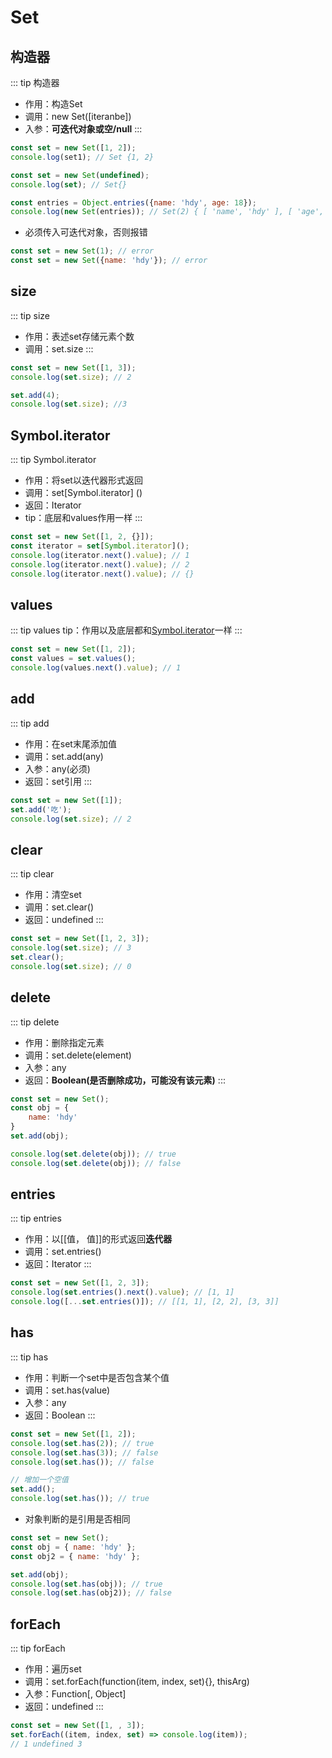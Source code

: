 # Set
## 构造器
::: tip 构造器
* 作用：构造Set
* 调用：new Set([iteranbe])
* 入参：**可迭代对象或空/null**
:::
```js
const set = new Set([1, 2]);
console.log(set1); // Set {1, 2}
```
```js
const set = new Set(undefined);
console.log(set); // Set{}
```
```js
const entries = Object.entries({name: 'hdy', age: 18});
console.log(new Set(entries)); // Set(2) { [ 'name', 'hdy' ], [ 'age', 18 ] }
```
* 必须传入可迭代对象，否则报错
```js
const set = new Set(1); // error
const set = new Set({name: 'hdy'}); // error
```
## size
::: tip size
* 作用：表述set存储元素个数
* 调用：set.size
:::
```js
const set = new Set([1, 3]);
console.log(set.size); // 2

set.add(4);
console.log(set.size); //3
```
## Symbol.iterator
::: tip Symbol.iterator
* 作用：将set以迭代器形式返回
* 调用：set[Symbol.iterator] ()
* 返回：Iterator
* tip：底层和values作用一样
:::
```js
const set = new Set([1, 2, {}]);
const iterator = set[Symbol.iterator]();
console.log(iterator.next().value); // 1
console.log(iterator.next().value); // 2
console.log(iterator.next().value); // {}
```
## values
::: tip values
tip：作用以及底层都和[Symbol.iterator](./set.html#symbol-iterator)一样
:::
```js
const set = new Set([1, 2]);
const values = set.values();
console.log(values.next().value); // 1
```
## add
::: tip add
* 作用：在set末尾添加值
* 调用：set.add(any)
* 入参：any(必须)
* 返回：set引用
:::
```js
const set = new Set([1]);
set.add('吃');
console.log(set.size); // 2
```
## clear
::: tip clear
* 作用：清空set
* 调用：set.clear()
* 返回：undefined
:::
```js
const set = new Set([1, 2, 3]);
console.log(set.size); // 3
set.clear();
console.log(set.size); // 0
```
## delete
::: tip delete
* 作用：删除指定元素
* 调用：set.delete(element)
* 入参：any
* 返回：**Boolean(是否删除成功，可能没有该元素)**
:::
```js
const set = new Set();
const obj = {
    name: 'hdy'
}
set.add(obj);

console.log(set.delete(obj)); // true
console.log(set.delete(obj)); // false
```
## entries
::: tip entries
* 作用：以[[值， 值]]的形式返回**迭代器**
* 调用：set.entries()
* 返回：Iterator
:::
```js
const set = new Set([1, 2, 3]);
console.log(set.entries().next().value); // [1, 1]
console.log([...set.entries()]); // [[1, 1], [2, 2], [3, 3]]
```
## has
::: tip has
* 作用：判断一个set中是否包含某个值
* 调用：set.has(value)
* 入参：any
* 返回：Boolean
:::
```js
const set = new Set([1, 2]);
console.log(set.has(2)); // true
console.log(set.has(3)); // false
console.log(set.has()); // false

// 增加一个空值
set.add();
console.log(set.has()); // true
```
* 对象判断的是引用是否相同
```js
const set = new Set();
const obj = { name: 'hdy' };
const obj2 = { name: 'hdy' };

set.add(obj);
console.log(set.has(obj)); // true
console.log(set.has(obj2)); // false
```
## forEach
::: tip forEach
* 作用：遍历set
* 调用：set.forEach(function(item, index, set){}, thisArg)
* 入参：Function[, Object]
* 返回：undefined
:::
```js
const set = new Set([1, , 3]);
set.forEach((item, index, set) => console.log(item));
// 1 undefined 3
```